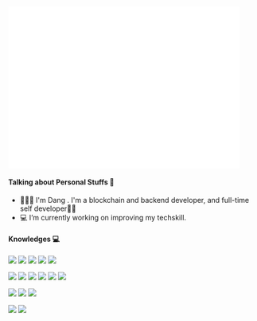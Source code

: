 <div>
  <a href="https://github.com/chroii0"><img width=465px align="center" src="/metrics/main.svg" alt="chroii0"></a>
</a>
</div>

#### Talking about Personal Stuffs 🎯
- 🧑🏻‍💻 I'm Dang . I'm a blockchain and backend developer, and full-time self developer✌🏻
- 💻 I’m currently working on improving my techskill.

#### Knowledges 💻

![](https://img.shields.io/badge/-Java-000000?style=flat-square&logo=java)
![](https://img.shields.io/badge/-Php-000000?style=flat-square&logo=php)
![](https://img.shields.io/badge/-Javascript-000000?style=flat-square&logo=javascript)
![](https://img.shields.io/badge/-Python-000000?style=flat-square&logo=python)
![](https://img.shields.io/badge/-Solidity-000000?style=flat-square&logo=solidity)

![](https://img.shields.io/badge/-Node.js-000000?style=flat-square&logo=Node.js)
![](https://img.shields.io/badge/-Typescript-000000?style=flat-square&logo=typescript)
![](https://img.shields.io/badge/-Mysql-000000?style=flat-square&logo=mysql&logoColor=white)
![](https://img.shields.io/badge/-Postgresql-000000?style=flat-square&logo=postgresql&logoColor=white)
![](https://img.shields.io/badge/-Redis-000000?style=flat-square&logo=redis)
![](https://img.shields.io/badge/-Docker-000000?style=flat-square&logo=docker)

![](https://img.shields.io/badge/-Google%20Cloud-000000?style=flat-square&logo=google-cloud)
![](https://img.shields.io/badge/-Firebase-000000?style=flat-square&logo=firebase)
![](https://img.shields.io/badge/-Ethereum-000000?style=flat-square&logo=Ethereum)

![](https://img.shields.io/badge/-Git-000000?style=flat-square&logo=git)
![](https://img.shields.io/badge/-Github-000000?style=flat-square&logo=github)